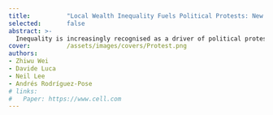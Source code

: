 ```yaml
---
title:          "Local Wealth Inequality Fuels Political Protests: New Big-data Evidence from the Global South"
selected:       false
abstract: >-
  Inequality is increasingly recognised as a driver of political protest in advanced economies, yet its role across the Global South remains poorly understood. In this paper, we study how localised wealth inequality fuels protest dynamics across more than 25,000 subnational administrative units in 88 Global South countries. We assemble novel, fine-grained estimates of relative wealth to construct measures of local wealth inequality, and link them to over 645,000 georeferenced protest events recorded daily from 2014 to 2018. Exploiting variation within subnational regions, we document a robust, positive association between local wealth inequality and protest incidence. This relationship is primarily driven by proximity to the wealthiest, while a strong middle class appears to buffer these effects. The strength of this association is moderated by national context: it is stronger in countries with lower levels of economic development, higher unemployment among individuals with advanced education, weaker regulatory quality and control of corruption, and greater social fractionalisation -- but also where the rule of law and protection of expression are stronger. For a subset of countries, we develop a new measure of `experienced inequality' -- capturing individuals' exposure to wealth disparities in their immediate surroundings -- and show that it is strongly correlated with protest activity, particularly when inequality is measured within smaller, more proximate areas. Our findings reveal that localised, experienced wealth inequality is a powerful but context specific predictor of political protest across the Global South.
cover:          /assets/images/covers/Protest.png
authors:
- Zhiwu Wei
- Davide Luca
- Neil Lee
- Andrés Rodríguez-Pose
# links:
#   Paper: https://www.cell.com
---
```

